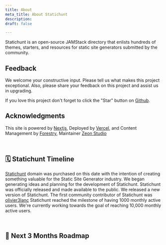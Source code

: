 ```yaml
---
title: About
meta_title: About Statichunt
description: 
draft: false

---
```

Statichunt is an open-source JAMStack directory that enlists hundreds of themes, starters, and resources for static site generators submitted by the community.

## Feedback

We welcome your constructive input. Please tell us what makes this project exceptional. Also, please share your feedback on this project and assist us in upgrading.

If you love this project don't forget to click the "Star" button on [Github](https://github.com/statichunt/statichunt).

## Acknowledgments

This site is powered by <a href="https://nextjs.org/" target="_blank" rel="nofollow noopener noreferrer">Nextjs</a>, Deployed by <a href="https://vercel.com/" target="_blank" rel="nofollow noopener noreferrer">Vercel</a>, and Content Management by <a href="https://forestry.io/" target="_blank" rel="nofollow noopener noreferrer">Forestry</a>, Maintainer <a href="https://zeon.studio/" target="_blank">Zeon Studio</a>

<br/>

## 🗓️ Statichunt Timeline

<Timeline>

<Event date="11th December 2019" title=" 🌐 Domain Purchased  "> <a href="https://statichunt.com/" target="_blank">Statichunt</a> domain was purchased on this date with the intention of creating something valuable for the Static Site Generator industry. </Event>
<Event date="20th September 2021" title=" 💡 Idea Generation and Planning "> We began generating ideas and planning for the development of Statichunt. </Event>
<Event date="10th January 2022" title=" 🚀 Launched Statichunt  ">Statichunt was officially released and made available to the public. </Event>
<Event date="1st September 2022" title=" 🚀  NextJs Version Released "> We released a new version of Statichunt. </Event>
<Event date="6th September 2022" title=" 🪄 First Contributor "> The first community contributor of Statichunt was <a href="https://github.com/olivier3lanc" target="_blank">olivier3lanc</a>   </Event>
<Event date="29th January 2023" title=" 🏆 1,000 Monthly Users Milestone   "> Statichunt reached the milestone of having 1000 monthly active users. </Event>
<Event date="" title=" 🎯 10,000 Monthly Users Milestone (Loading....)  ">We're currently working towards the goal of reaching 10,000 monthly active users.</Event>

</Timeline>

<br/>

## 🎯 Next 3 Months Roadmap

<Timeline>

<Event date="" title=" 🖼️  500+ High-Quality JAMStack Themes"> </Event>
<Event date="" title=" ⚙️  200+ JAMStack Tools & Resources "> </Event>
<Event date="" title=" 🖼️  Release 3 High-Quality JAMStack Themes Made By Statichunt Team "> </Event>
<Event date="" title=" 💡 200+ JAMStack Example Websites "> </Event>
<Event date="" title=" ✍️ Introduce Blog"> </Event>
<Event date="" title=" 🔍 Introduce Search Functionality"> </Event>
<Event date="" title=" 🚀 Launch on Producthunt"> </Event>

</Timeline>
